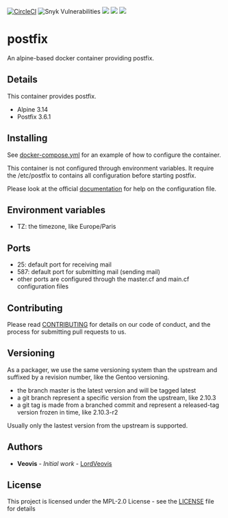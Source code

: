 [![CircleCI](https://circleci.com/gh/LordVeovis/docker-postfix/tree/docker.svg?style=shield)](https://circleci.com/gh/LordVeovis/docker-postfix/tree/master) ![Snyk Vulnerabilities](https://img.shields.io/snyk/vulnerabilities/github/badges/shields) [![](https://img.shields.io/docker/pulls/veovis/postfix.svg)](https://hub.docker.com/r/veovis/postfix) [![](https://img.shields.io/github/tag/LordVeovis/docker-postfix.svg)](https://github.com/LordVeovis/docker-postfix/tags) [![](https://img.shields.io/github/license/LordVeovis/docker-postfix.svg)](https://github.com/LordVeovis/docker-postfix/blob/master/LICENSE)

# postfix

An alpine-based docker container providing postfix.

## Details

This container provides postfix.

* Alpine 3.14
* Postfix 3.6.1

## Installing

See [docker-compose.yml](https://github.com/LordVeovis/docker-postfix/blob/master/docker-compose.yml) for an example of how to configure the container.

This container is not configured through environment variables. It require the /etc/postfix to contains all configuration before starting postfix.

Please look at the official [documentation](http://www.postfix.org/documentation.html) for help on the configuration file.

## Environment variables

* TZ: the timezone, like Europe/Paris

## Ports

* 25: default port for receiving mail
* 587: default port for submitting mail (sending mail)
* other ports are configured through the master.cf and main.cf configuration files

## Contributing

Please read [CONTRIBUTING](https://github.com/LordVeovis/docker-postfix/blob/master/CONTRIBUTING) for details on our code of conduct, and the process for submitting pull requests to us.

## Versioning

As a packager, we use the same versioning system than the upstream and suffixed by a revision number, like the Gentoo versioning.

* the branch master is the latest version and will be tagged latest
* a git branch represent a specific version from the upstream, like 2.10.3
* a git tag is made from a branched commit and represent a released-tag version frozen in time, like 2.10.3-r2

Usually only the lastest version from the upstream is supported.

## Authors

* **Veovis** - *Initial work* - [LordVeovis](https://github.com/LordVeovis)

## License

This project is licensed under the MPL-2.0 License - see the [LICENSE](https://github.com/LordVeovis/docker-postfix/blob/master/LICENSE) file for details
